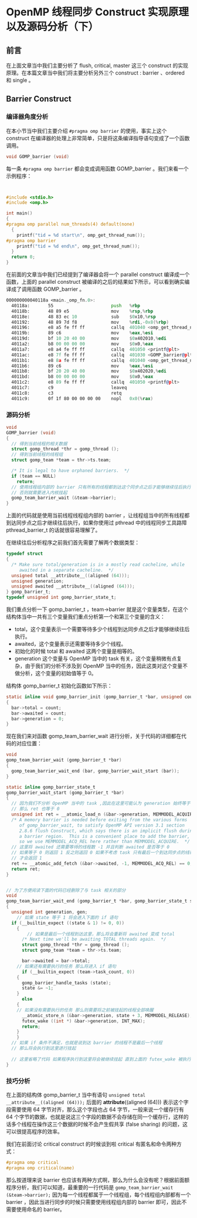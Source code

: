 # OpenMP 线程同步 Construct 实现原理以及源码分析（下）

## 前言

在上面文章当中我们主要分析了 flush, critical, master 这三个 construct 的实现原理。在本篇文章当中我们将主要分析另外三个 construct : barrier 、ordered 和 single 。

## Barrier Construct

### 编译器角度分析

在本小节当中我们主要介绍 `#pragma omp barrier` 的使用，事实上这个 construct 在编译器的处理上非常简单，只是将这条编译指导语句变成了一个函数调用。

```c
void GOMP_barrier (void)
```

每一条 `#pragma omp barrier` 都会变成调用函数 GOMP_barrier 。我们来看一个示例程序：

```c


#include <stdio.h>
#include <omp.h>

int main()
{
#pragma omp parallel num_threads(4) default(none)
  {
    printf("tid = %d start\n", omp_get_thread_num());
#pragma omp barrier
    printf("tid = %d end\n", omp_get_thread_num());
  }
  return 0;
}
```

在前面的文章当中我们已经提到了编译器会将一个 parallel construct 编译成一个函数，上面的 parallel construct 被编译的之后的结果如下所示，可以看到确实编译成了调用函数 GOMP_barrier 。

```asm
000000000040118a <main._omp_fn.0>:
  40118a:       55                      push   %rbp
  40118b:       48 89 e5                mov    %rsp,%rbp
  40118e:       48 83 ec 10             sub    $0x10,%rsp
  401192:       48 89 7d f8             mov    %rdi,-0x8(%rbp)
  401196:       e8 a5 fe ff ff          callq  401040 <omp_get_thread_num@plt>
  40119b:       89 c6                   mov    %eax,%esi
  40119d:       bf 10 20 40 00          mov    $0x402010,%edi
  4011a2:       b8 00 00 00 00          mov    $0x0,%eax
  4011a7:       e8 a4 fe ff ff          callq  401050 <printf@plt>
  4011ac:       e8 7f fe ff ff          callq  401030 <GOMP_barrier@plt>
  4011b1:       e8 8a fe ff ff          callq  401040 <omp_get_thread_num@plt>
  4011b6:       89 c6                   mov    %eax,%esi
  4011b8:       bf 20 20 40 00          mov    $0x402020,%edi
  4011bd:       b8 00 00 00 00          mov    $0x0,%eax
  4011c2:       e8 89 fe ff ff          callq  401050 <printf@plt>
  4011c7:       c9                      leaveq 
  4011c8:       c3                      retq   
  4011c9:       0f 1f 80 00 00 00 00    nopl   0x0(%rax)
```

### 源码分析

```c
void
GOMP_barrier (void)
{
  // 得到当前线程的相关数据
  struct gomp_thread *thr = gomp_thread ();
  // 得到当前线程的线程组
  struct gomp_team *team = thr->ts.team;

  /* It is legal to have orphaned barriers.  */
  if (team == NULL)
    return;
  // 使用线程组内部的 barrier 只有所有的线程都到达这个同步点之后才能够继续往后执行
  // 否则就需要进入内核挂起 
  gomp_team_barrier_wait (&team->barrier);
}
```

上面的代码就是使用当前线程线程组内部的 barrier ，让线程组当中的所有线程都到达同步点之后才继续往后执行，如果你使用过 pthread 中的线程同步工具路障 pthread_barrier_t 的话就很容易理解了。

在继续往后分析程序之前我们首先需要了解两个数据类型：

```c
typedef struct
{
  /* Make sure total/generation is in a mostly read cacheline, while
     awaited in a separate cacheline.  */
  unsigned total __attribute__((aligned (64)));
  unsigned generation;
  unsigned awaited __attribute__((aligned (64)));
} gomp_barrier_t;
typedef unsigned int gomp_barrier_state_t;
```

我们重点分析一下 gomp_barrier_t ，team->barrier 就是这个变量类型，在这个结构体当中一共有三个变量我们重点分析第一个和第三个变量的含义：

- total，这个变量表示一个需要等待多少个线程到达同步点之后才能够继续往后执行。
- awaited，这个变量表示还需要等待多少个线程。
- 初始化的时候 total 和 awaited 这两个变量是相等的。
- generation 这个变量与 OpenMP 当中的 task 有关，这个变量稍微有点复杂，由于我们的分析不涉及到 OpenMP 当中的任务，因此这类对这个变量不做分析，这个变量的初始值等于 0。

结构体 gomp_barrier_t 初始化函数如下所示：

```c
static inline void gomp_barrier_init (gomp_barrier_t *bar, unsigned count)
{
  bar->total = count;
  bar->awaited = count;
  bar->generation = 0;
}
```

现在我们来对函数 gomp_team_barrier_wait 进行分析，关于代码的详细都在代码的对应位置：

```c
void
gomp_team_barrier_wait (gomp_barrier_t *bar)
{
  gomp_team_barrier_wait_end (bar, gomp_barrier_wait_start (bar));
}

static inline gomp_barrier_state_t
gomp_barrier_wait_start (gomp_barrier_t *bar)
{
  // 因为我们不分析 OpenMP 当中的 task ,因此在这里可能认为 generation 始终等于 0 
  // 那么 ret 也等于 0
  unsigned int ret = __atomic_load_n (&bar->generation, MEMMODEL_ACQUIRE) & ~3;
  /* A memory barrier is needed before exiting from the various forms
     of gomp_barrier_wait, to satisfy OpenMP API version 3.1 section
     2.8.6 flush Construct, which says there is an implicit flush during
     a barrier region.  This is a convenient place to add the barrier,
     so we use MEMMODEL_ACQ_REL here rather than MEMMODEL_ACQUIRE.  */
  // 这里将 awaited 还需要等待的线程数 -1 并且判断 awaited 是否等于 0
  // 如果等于 0 则返回 1 反之则返回 0 如果不考虑 task 只有最后一个到达同步点的线程
  // 才会返回 1
  ret += __atomic_add_fetch (&bar->awaited, -1, MEMMODEL_ACQ_REL) == 0;
  return ret;
}


// 为了方便阅读下面的代码已经删除了与 task 相关的部分
void
gomp_team_barrier_wait_end (gomp_barrier_t *bar, gomp_barrier_state_t state)
{
  unsigned int generation, gen;
	// 如果 state 等于 1 将会进入下面的 if 语句
  if (__builtin_expect ((state & 1) != 0, 0))
    {
    	// 如果是最后一个线程到达这里，那么将会重新将 awaited 变成 total
      /* Next time we'll be awaiting TOTAL threads again.  */
      struct gomp_thread *thr = gomp_thread ();
      struct gomp_team *team = thr->ts.team;

      bar->awaited = bar->total;
    // 如果还有需要执行的任务 那么将进入 if 语句
      if (__builtin_expect (team->task_count, 0))
	{
	  gomp_barrier_handle_tasks (state);
	  state &= ~1;
	}
      else
	{
    // 如果没有需要执行的任务 那么则需要将之前被挂起的线程全部唤醒
	  __atomic_store_n (&bar->generation, state + 3, MEMMODEL_RELEASE);
	  futex_wake ((int *) &bar->generation, INT_MAX);
	  return;
	}
    }
  // 如果 if 条件不满足，也就是说到达 barrier 的线程不是最后一个线程
  // 那么将会执行到这里进行挂起
  
  // 这里省略了代码 如果程序执行到这里将会被继续挂起 直到上面的 futex_wake 被执行
}

```

### 技巧分析

在上面的结构体 gomp_barrier_t 当中有语句 `unsigned total __attribute__((aligned (64)));` 后面的 __attribute__((aligned (64))) 表示这个字段需要使用 64 字节对齐，那么这个字段也占 64 字节，一般来说一个缓存行有 64 个字节的数据，也就是说这三个字段的数据不会存储在同一个缓存行，这样的话多个线程在操作这三个数据的时候不会产生假共享 (false sharing) 的问题，这可以很提高程序的效率。

我们在前面讨论 critical construct 的时候谈到啦 critical 有匿名和命令两种方式：

```c
#pragma omp critical
#pragma omp critical(name)
```

那么按道理来说 barrier 也应该有两种方式啊，那么为什么会没有呢？根据前面额程序分析，我们可以知道，最重要的一行代码是 `gomp_team_barrier_wait (&team->barrier);` 因为每一个线程都属于一个线程组，每个线程组内部都有一个 barrier ，因此当进行同步的时候只需要使用线程组内部的 barrier 即可，因此不需要使用命名的 barrier。



